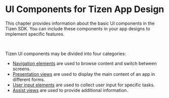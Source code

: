 # UI Components for Tizen App Design



This chapter provides information about the basic UI components in the Tizen SDK. You can include these components in your app designs to implement specific features.

 

Tizen UI components may be divided into four categories:

-   [Navigation elements](ui-components/navigation-elements.md) are used to browse content and switch between screens.
-   [Presentation views](ui-components/presentation-views.md) are used to display the main content of an app in different forms.
-   [User input elements](ui-components/user-input-components.md) are used to collect user input for specific tasks.
-   [Assist views](ui-components/assist-views.md) are used to provide additional information.

 
